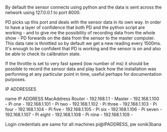 By default the sensor connects using python and the data is sent across the network using 127.0.0.1 to port 8000.

PD picks up this port and deals with the sensor data in its own way.
In order to have a layer of confidence that both PD and the python script are working - and to give me the possibility of recording data from the whole show - PD forwards on the data from the sensor to the master computer. This data rate is throttled so by default we get a new reading every 1500ms. It's enough to be confident that PD is working and the sensor is on and also be able to check its calibration state.

If the throttle is set to very fast speed (low number of ms) it should be possible to record the sensor data and play back how the installation was performing at any particular point in time, useful perhaps for documentation purposes.

IP ADDRESSES

name  IP ADDRESS  MacAddress
Router - 192.168.1.1 -
Master - 192.168.1.100 -
Pi one - 192.168.1.101 -
Pi two - 192.168.1.102 -
Pi three - 192.168.1.103 -
Pi four - 192.168.1.104 -
Pi five - 192.168.1.105 -
Pi six - 192.168.1.106 -
Pi seven - 192.168.1.107 -
Pi eight - 192.168.1.108 -
Pi nine - 192.168.1.109 - 

Login credentials are same for all machines
pi@IPADDRESS, pw sonik3bana
